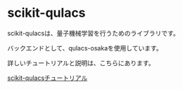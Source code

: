
# scikit-qulacs

scikit-qulacsは、量子機械学習を行うためのライブラリです。

バックエンドとして、qulacs-osakaを使用しています。

詳しいチュートリアルと説明は、こちらにあります。

[scikit-qulacsチュートリアル](https://github.com/Qulacs-Osaka/scikit-qulacs/blob/main/doc/source/notebooks/0_tutorial.ipynb)

